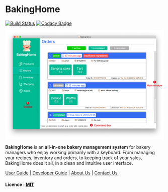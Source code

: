 # BakingHome

[![Build Status](https://travis-ci.com/AY1920S1-CS2113T-T12-3/main.svg?branch=master)](https://travis-ci.com/AY1920S1-CS2113T-T12-3/main)
[![Codacy Badge](https://api.codacy.com/project/badge/Grade/fe0f891024024abe8bebac8e46d86a08)](https://www.codacy.com/manual/AY1920S1-CS2113T-T12-3/main?utm_source=github.com&amp;utm_medium=referral&amp;utm_content=AY1920S1-CS2113T-T12-3/main&amp;utm_campaign=Badge_Grade)

![Ui](https://github.com/AY1920S1-CS2113T-T12-3/main/blob/master/docs/images/Ui.png)

**BakingHome** is an **all-in-one bakery management system** for bakery managers who enjoy working primarily with a keyboard. From managing your recipes, inventory and orders, to keeping track of your sales, BakingHome does it all, in a clean and intuitive user interface. 

[User Guide](https://hackmd.io/7lRhYc6nRoa_xBSRpN2aqw?view) | [Developer Guide](docs/DeveloperGuide.adoc) | [About Us](docs/AboutUs.adoc) | [Contact Us](docs/ContactUs.adoc)

#### Licence : [MIT](LICENSE)

